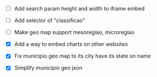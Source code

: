 - [ ] Add search param height and width to iframe embed

- [ ] Add selector of "classificao"

- [ ] Make geo map support mesoregiao, microregiao

- [X] Add a way to embed charts on other websites

- [X] Fix municipio geo map to its city have its state on name

- [X] Simplify municipio geo json